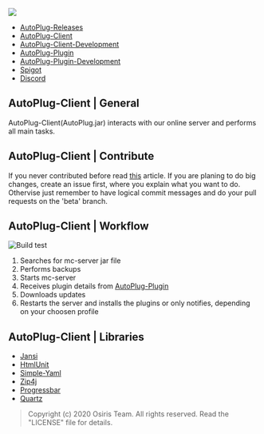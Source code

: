 ![](https://rapidus-info.webnode.com/_files/200000003-4d08d4d08f/AutoPlug%20GitHub%20Header%20800x80.png)
- [AutoPlug-Releases](https://github.com/Osiris-Team/AutoPlug-Releases)
- [AutoPlug-Client](https://github.com/Osiris-Team/AutoPlug-Client)
- [AutoPlug-Client-Development](https://github.com/Osiris-Team/AutoPlug-Client/projects/1?fullscreen=true)
- [AutoPlug-Plugin](https://github.com/Osiris-Team/AutoPlug-Plugin)
- [AutoPlug-Plugin-Development](https://github.com/Osiris-Team/AutoPlug-Plugin/projects/1?fullscreen=true)
- [Spigot](https://www.spigotmc.org/members/osiristeam.935748/)
- [Discord](https://discord.com/invite/GGNmtCC)

## AutoPlug-Client | General
AutoPlug-Client(AutoPlug.jar) interacts with our online server and performs all main tasks.

## AutoPlug-Client | Contribute
If you never contributed before read [this](https://akrabat.com/the-beginners-guide-to-contributing-to-a-github-project/) article. 
If you are planing to do big changes, create an issue first, where you explain what you want to do.
Othervise just remember to have logical commit messages and do your pull requests on the 'beta' branch.

## AutoPlug-Client | Workflow
![Build test](https://github.com/Osiris-Team/AutoPlug-Client/workflows/Build%20test/badge.svg)
 1. Searches for mc-server jar file
 2. Performs backups
 3. Starts mc-server
 4. Receives plugin details from [AutoPlug-Plugin](https://github.com/Osiris-Team/AutoPlug-Plugin)
 5. Downloads updates
 6. Restarts the server and installs the plugins or only notifies, depending on your choosen profile

## AutoPlug-Client | Libraries
- [Jansi](https://github.com/fusesource/jansi)
- [HtmlUnit](https://htmlunit.sourceforge.io/)
- [Simple-Yaml](https://github.com/Carleslc/Simple-YAML)
- [Zip4j](https://github.com/srikanth-lingala/zip4j)
- [Progressbar](https://github.com/ctongfei/progressbar)
- [Quartz](http://www.quartz-scheduler.org/)

 > Copyright (c) 2020 Osiris Team. All rights reserved. Read the "LICENSE" file for details.
